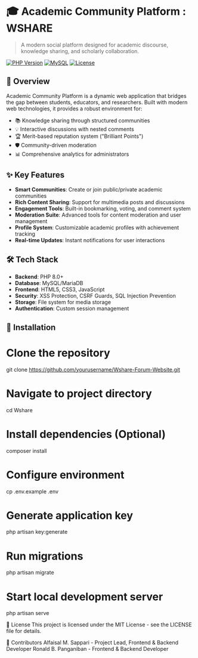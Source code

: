 # 🎓 Academic Community Platform : WSHARE

> A modern social platform designed for academic discourse, knowledge sharing, and scholarly collaboration.

[![PHP Version](https://img.shields.io/badge/PHP-8.0%2B-blue.svg)](https://php.net)
[![MySQL](https://img.shields.io/badge/MySQL-5.7%2B-orange.svg)](https://www.mysql.com)
[![License](https://img.shields.io/badge/License-MIT-green.svg)](LICENSE)

## 🚀 Overview

Academic Community Platform is a dynamic web application that bridges the gap between students, educators, and researchers. Built with modern web technologies, it provides a robust environment for:

- 📚 Knowledge sharing through structured communities
- 💡 Interactive discussions with nested comments
- 🏆 Merit-based reputation system ("Brilliant Points")
- 🛡️ Community-driven moderation
- 📊 Comprehensive analytics for administrators

## ✨ Key Features

- **Smart Communities**: Create or join public/private academic communities
- **Rich Content Sharing**: Support for multimedia posts and discussions
- **Engagement Tools**: Built-in bookmarking, voting, and comment system
- **Moderation Suite**: Advanced tools for content moderation and user management
- **Profile System**: Customizable academic profiles with achievement tracking
- **Real-time Updates**: Instant notifications for user interactions

## 🛠️ Tech Stack

- **Backend**: PHP 8.0+
- **Database**: MySQL/MariaDB
- **Frontend**: HTML5, CSS3, JavaScript
- **Security**: XSS Protection, CSRF Guards, SQL Injection Prevention
- **Storage**: File system for media storage
- **Authentication**: Custom session management

## 🔧 Installation

# Clone the repository
git clone https://github.com/yourusername/Wshare-Forum-Website.git

# Navigate to project directory
cd Wshare


# Install dependencies (Optional)
composer install

# Configure environment
cp .env.example .env

# Generate application key
php artisan key:generate

# Run migrations
php artisan migrate

# Start local development server
php artisan serve

📝 License
This project is licensed under the MIT License - see the LICENSE file for details.

👥 Contributors
Alfaisal M. Sappari - Project Lead, Frontend & Backend Developer
Ronald B. Panganiban - Frontend & Backend Developer
